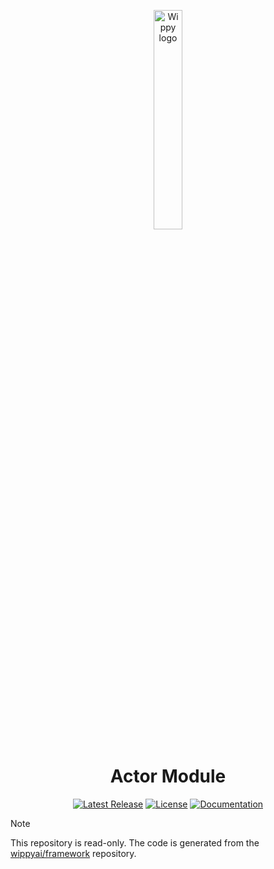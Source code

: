 <p align="center">
    <a href="https://wippy.ai" target="_blank">
        <picture>
            <source media="(prefers-color-scheme: dark)" srcset="https://github.com/wippyai/.github/blob/main/logo/wippy-text-dark.svg?raw=true">
            <img width="30%" align="center" src="https://github.com/wippyai/.github/blob/main/logo/wippy-text-light.svg?raw=true" alt="Wippy logo">
        </picture>
    </a>
</p>
<h1 align="center">Actor Module</h1>
<div align="center">

[![Latest Release](https://img.shields.io/github/v/release/wippyai/module-actor?style=flat-square)][releases-page]
[![License](https://img.shields.io/github/license/wippyai/module-actor?style=flat-square)](LICENSE)
[![Documentation](https://img.shields.io/badge/Wippy-Documentation-brightgreen.svg?style=flat-square)][wippy-documentation]

</div>

> [!NOTE]
> This repository is read-only.
> The code is generated from the [wippyai/framework][wippy-framework] repository.

[wippy-documentation]: https://docs.wippy.ai
[releases-page]: https://github.com/wippyai/module-actor/releases
[wippy-framework]: https://github.com/wippyai/framework
